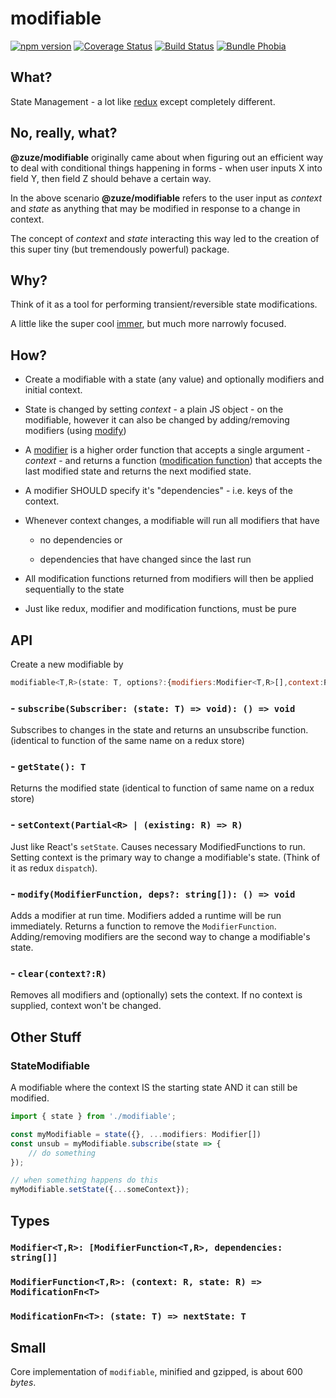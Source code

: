 # modifiable

[![npm version](https://img.shields.io/npm/v/@zuze/modifiable.svg)](https://npmjs.org/package/@zuze/modifiable)
[![Coverage Status](https://coveralls.io/repos/github/zuze-lab/modifiable/badge.svg)](https://coveralls.io/github/zuze-lab/modifiable)
[![Build Status](https://travis-ci.com/zuze-lab/modifiable.svg)](https://travis-ci.com/zuze-lab/modifiable)
[![Bundle Phobia](https://badgen.net/bundlephobia/minzip/@zuze/modifiable)](https://bundlephobia.com/result?p=@zuze/modifiable)

## What?

State Management - a lot like [redux](https://github.com/reduxjs/redux) except completely different.

## No, really, what?

**@zuze/modifiable** originally came about when figuring out an efficient way to deal with conditional things happening in forms - when user inputs X into field Y, then field Z should behave a certain way.

In the above scenario **@zuze/modifiable** refers to the user input as *context* and *state* as anything that may be modified in response to a change in context.

<!-- When you start to think about *context* and *state* in this way, it actually unleashes a hugely powerful conceptual model -->

The concept of *context* and *state* interacting this way led to the creation of this super tiny (but tremendously powerful) package. 

## Why?

Think of it as a tool for performing transient/reversible state modifications. 

A little like the super cool [immer](https://www.npmjs.com/package/immer), but much more narrowly focused.


## How?
- Create a modifiable with a state (any value) and optionally modifiers and initial context.
- State is changed by setting *context* - a plain JS object - on the modifiable, however it can also be changed by adding/removing modifiers (using [modify](#modify))

- A [modifier](#modifierfunction) is a higher order function that accepts a single argument - *context* - and returns a function ([modification function](#modificationfunction)) that accepts the last modified state and returns the next modified state.

- A modifier SHOULD specify it's "dependencies" - i.e. keys of the context.

- Whenever context changes, a modifiable will run all modifiers that have

  - no dependencies or

  - dependencies that have changed since the last run

- All modification functions returned from modifiers will then be applied sequentially to the state

- Just like redux, modifier and modification functions, must be pure

  
## API
Create a new modifiable by 
```js
modifiable<T,R>(state: T, options?:{modifiers:Modifier<T,R>[],context:R})
```

### - <a name="subscribe"></a>`subscribe(Subscriber: (state: T) => void): () => void`
Subscribes to changes in the state and returns an unsubscribe function. (identical to function of the same name on a redux store)

### - <a name="getstate"></a> `getState(): T`
Returns the modified state (identical to function of same name on a redux store)

### - <a name="setcontext"></a> `setContext(Partial<R> | (existing: R) => R)`
Just like React's `setState`.  Causes necessary ModifiedFunctions to run. Setting context is the primary way to change a modifiable's state. (Think of it as redux `dispatch`). 

### - <a name="modify"></a> `modify(ModifierFunction, deps?: string[]): () => void`
Adds a modifier at run time. Modifiers added a runtime will be run immediately. Returns a function to remove the `ModifierFunction`. Adding/removing modifiers are the second way to change a modifiable's state.

### - <a name="clear"></a> `clear(context?:R)`
Removes all modifiers and (optionally) sets the context. If no context is supplied, context won't be changed.

## Other Stuff

### StateModifiable
A modifiable where the context IS the starting state AND it can still be modified.

```js
import { state } from './modifiable';

const myModifiable = state({}, ...modifiers: Modifier[])
const unsub = myModifiable.subscribe(state => {
    // do something
});

// when something happens do this
myModifiable.setState({...someContext});
```

## Types
### <a name="modifier"></a> `Modifier<T,R>: [ModifierFunction<T,R>, dependencies: string[]]`
### <a name="modifierfunction"></a> `ModifierFunction<T,R>: (context: R, state: R) => ModificationFn<T>`
### <a name="modificationfunction"></a> `ModificationFn<T>: (state: T) => nextState: T`

## Small
Core implementation of `modifiable`, minified and gzipped, is about 600 *bytes*.